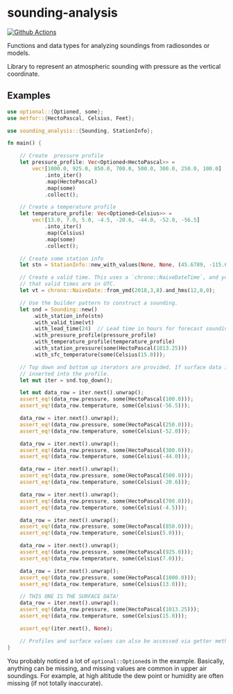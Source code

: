 # sounding-analysis

[![Github Actions](https://github.com/rnleach/sounding-analysis/actions/workflows/rust.yml/badge.svg)](https://github.com/rnleach/sounding-analysis/actions)

Functions and data types for analyzing soundings from radiosondes or models.

Library to represent an atmospheric sounding with pressure as the vertical coordinate.

## Examples
```rust
use optional::{Optioned, some};
use metfor::{HectoPascal, Celsius, Feet};

use sounding_analysis::{Sounding, StationInfo};

fn main() {

    // Create  pressure profile
    let pressure_profile: Vec<Optioned<HectoPascal>> =
        vec![1000.0, 925.0, 850.0, 700.0, 500.0, 300.0, 250.0, 100.0]
            .into_iter()
            .map(HectoPascal)
            .map(some)
            .collect();

    // Create a temperature profile
    let temperature_profile: Vec<Optioned<Celsius>> =
        vec![13.0, 7.0, 5.0, -4.5, -20.6, -44.0, -52.0, -56.5]
            .into_iter()
            .map(Celsius)
            .map(some)
            .collect();

    // Create some station info
    let stn = StationInfo::new_with_values(None, None, (45.6789, -115.6789), Feet(992.0));

    // Create a valid time. This uses a `chrono::NaiveDateTime`, and you should always assume
    // that valid times are in UTC.
    let vt = chrono::NaiveDate::from_ymd(2018,3,8).and_hms(12,0,0);

    // Use the builder pattern to construct a sounding.
    let snd = Sounding::new()
        .with_station_info(stn)
        .with_valid_time(vt)
        .with_lead_time(24)  // Lead time in hours for forecast soundings.
        .with_pressure_profile(pressure_profile)
        .with_temperature_profile(temperature_profile)
        .with_station_pressure(some(HectoPascal(1013.25)))
        .with_sfc_temperature(some(Celsius(15.0)));

    // Top down and bottom up iterators are provided. If surface data is available, it is
    // inserted into the profile.
    let mut iter = snd.top_down();

    let mut data_row = iter.next().unwrap();
    assert_eq!(data_row.pressure, some(HectoPascal(100.0)));
    assert_eq!(data_row.temperature, some(Celsius(-56.5)));

    data_row = iter.next().unwrap();
    assert_eq!(data_row.pressure, some(HectoPascal(250.0)));
    assert_eq!(data_row.temperature, some(Celsius(-52.0)));

    data_row = iter.next().unwrap();
    assert_eq!(data_row.pressure, some(HectoPascal(300.0)));
    assert_eq!(data_row.temperature, some(Celsius(-44.0)));

    data_row = iter.next().unwrap();
    assert_eq!(data_row.pressure, some(HectoPascal(500.0)));
    assert_eq!(data_row.temperature, some(Celsius(-20.6)));

    data_row = iter.next().unwrap();
    assert_eq!(data_row.pressure, some(HectoPascal(700.0)));
    assert_eq!(data_row.temperature, some(Celsius(-4.5)));

    data_row = iter.next().unwrap();
    assert_eq!(data_row.pressure, some(HectoPascal(850.0)));
    assert_eq!(data_row.temperature, some(Celsius(5.0)));

    data_row = iter.next().unwrap();
    assert_eq!(data_row.pressure, some(HectoPascal(925.0)));
    assert_eq!(data_row.temperature, some(Celsius(7.0)));

    data_row = iter.next().unwrap();
    assert_eq!(data_row.pressure, some(HectoPascal(1000.0)));
    assert_eq!(data_row.temperature, some(Celsius(13.0)));

    // THIS ONE IS THE SURFACE DATA!
    data_row = iter.next().unwrap();
    assert_eq!(data_row.pressure, some(HectoPascal(1013.25)));
    assert_eq!(data_row.temperature, some(Celsius(15.0)));

    assert_eq!(iter.next(), None);

    // Profiles and surface values can also be accessed via getter methods. Read the docs!
}
```

You probably noticed a lot of `optional::Optioned`s in the example. Basically, anything can be
missing, and missing values are common in upper air soundings. For example, at high altitude the
dew point or humidity are often missing (if not totally inaccurate).

